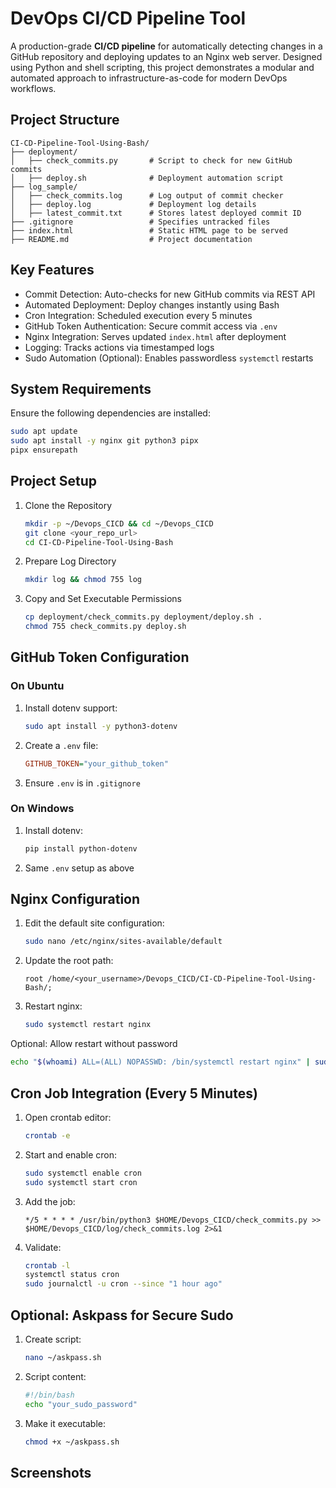 # DevOps CI/CD Pipeline Tool

A production-grade **CI/CD pipeline** for automatically detecting changes in a GitHub repository and deploying updates to an Nginx web server. Designed using Python and shell scripting, this project demonstrates a modular and automated approach to infrastructure-as-code for modern DevOps workflows.

## Project Structure

```
CI-CD-Pipeline-Tool-Using-Bash/
├── deployment/
│   ├── check_commits.py       # Script to check for new GitHub commits
│   ├── deploy.sh              # Deployment automation script
├── log_sample/
│   ├── check_commits.log      # Log output of commit checker
│   ├── deploy.log             # Deployment log details
│   ├── latest_commit.txt      # Stores latest deployed commit ID
├── .gitignore                 # Specifies untracked files
├── index.html                 # Static HTML page to be served
├── README.md                  # Project documentation
```

## Key Features

- Commit Detection: Auto-checks for new GitHub commits via REST API
- Automated Deployment: Deploy changes instantly using Bash
- Cron Integration: Scheduled execution every 5 minutes
- GitHub Token Authentication: Secure commit access via `.env`
- Nginx Integration: Serves updated `index.html` after deployment
- Logging: Tracks actions via timestamped logs
- Sudo Automation (Optional): Enables passwordless `systemctl` restarts

## System Requirements

Ensure the following dependencies are installed:

```bash
sudo apt update
sudo apt install -y nginx git python3 pipx
pipx ensurepath
```

## Project Setup

1. Clone the Repository
   ```bash
   mkdir -p ~/Devops_CICD && cd ~/Devops_CICD
   git clone <your_repo_url>
   cd CI-CD-Pipeline-Tool-Using-Bash
   ```

2. Prepare Log Directory
   ```bash
   mkdir log && chmod 755 log
   ```

3. Copy and Set Executable Permissions
   ```bash
   cp deployment/check_commits.py deployment/deploy.sh .
   chmod 755 check_commits.py deploy.sh
   ```

## GitHub Token Configuration

### On Ubuntu
1. Install dotenv support:
   ```bash
   sudo apt install -y python3-dotenv
   ```
2. Create a `.env` file:
   ```ini
   GITHUB_TOKEN="your_github_token"
   ```
3. Ensure `.env` is in `.gitignore`

### On Windows
1. Install dotenv:
   ```bash
   pip install python-dotenv
   ```
2. Same `.env` setup as above

## Nginx Configuration

1. Edit the default site configuration:
   ```bash
   sudo nano /etc/nginx/sites-available/default
   ```

2. Update the root path:
   ```nginx
   root /home/<your_username>/Devops_CICD/CI-CD-Pipeline-Tool-Using-Bash/;
   ```

3. Restart nginx:
   ```bash
   sudo systemctl restart nginx
   ```

Optional: Allow restart without password
```bash
echo "$(whoami) ALL=(ALL) NOPASSWD: /bin/systemctl restart nginx" | sudo tee /etc/sudoers.d/nginx_restart
```

## Cron Job Integration (Every 5 Minutes)

1. Open crontab editor:
   ```bash
   crontab -e
   ```

2. Start and enable cron:
   ```bash
   sudo systemctl enable cron
   sudo systemctl start cron
   ```

3. Add the job:
   ```cron
   */5 * * * * /usr/bin/python3 $HOME/Devops_CICD/check_commits.py >> $HOME/Devops_CICD/log/check_commits.log 2>&1
   ```

4. Validate:
   ```bash
   crontab -l
   systemctl status cron
   sudo journalctl -u cron --since "1 hour ago"
   ```

## Optional: Askpass for Secure Sudo

1. Create script:
   ```bash
   nano ~/askpass.sh
   ```

2. Script content:
   ```bash
   #!/bin/bash
   echo "your_sudo_password"
   ```

3. Make it executable:
   ```bash
   chmod +x ~/askpass.sh
   ```

## Screenshots


